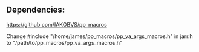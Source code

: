 ## Dependencies:
<https://github.com/IAKOBVS/pp_macros>

Change #include "/home/james/pp_macros/pp_va_args_macros.h" in jarr.h
to "/path/to/pp_macros/pp_va_args_macros.h"
